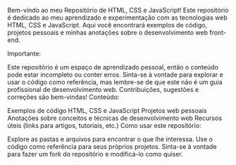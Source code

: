 Bem-vindo ao meu Repositório de HTML, CSS e JavaScript!
Este repositório é dedicado ao meu aprendizado e experimentação com as tecnologias web HTML, CSS e JavaScript. Aqui você encontrará exemplos de código, projetos pessoais e minhas anotações sobre o desenvolvimento web front-end.

Importante:

Este repositório é um espaço de aprendizado pessoal, então o conteúdo pode estar incompleto ou conter erros.
Sinta-se à vontade para explorar e usar o código como referência, mas lembre-se de que este não é um guia profissional de desenvolvimento web.
Contribuições, sugestões e correções são bem-vindas!
Conteúdo:

Exemplos de código HTML, CSS e JavaScript
Projetos web pessoais
Anotações sobre conceitos e técnicas de desenvolvimento web
Recursos úteis (links para artigos, tutoriais, etc.)
Como usar este repositório:

Explore as pastas e arquivos para encontrar o que lhe interessa.
Use o código como referência para seus próprios projetos.
Sinta-se à vontade para fazer um fork do repositório e modificá-lo como quiser.
